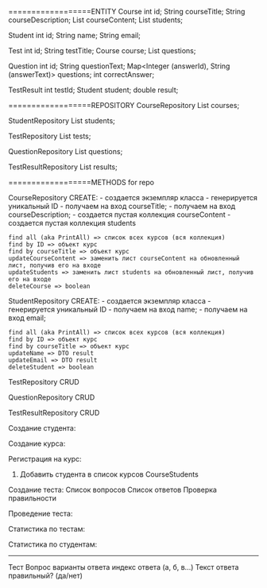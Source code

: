 

==================ENTITY
Course
    int id;
    String courseTitle;
    String courseDescription;
    List<String> courseContent;
    List<Student> students;

Student
    int id;
    String name;
    String email;

Test
    int id;
    String testTitle;
    Course course;
    List<Question> questions;

Question
    int id;
    String questionText;
    Map<Integer (answerId), String (answerText)> questions;
    int correctAnswer;
    

TestResult
    int testId;
    Student student;
    double result;

==================REPOSITORY
CourseRepository
    List<Corse> courses;

StudentRepository
    List<Student> students;

TestRepository
    List<Test> tests;

QuestionRepository
    List<Question> questions;

TestResultRepository
    List<TestResult> results;


==================METHODS for repo

CourseRepository
    CREATE:
        - создается экземпляр класса
        - генерируется уникальный ID
        - получаем на вход courseTitle;
        - получаем на вход courseDescription;
        - создается пустая коллекция courseContent
        - создается пустая коллекция students

    find all (aka PrintAll) => список всех курсов (вся коллекция)
    find by ID => объект курс
    find by courseTitle => объект курс
    updateCourseContent => заменить лист courseContent на обновленный лист, получив его на входе
    updateStudents => заменить лист students на обновленный лист, получив его на входе
    deleteCourse => boolean 

StudentRepository
    CREATE:
    - создается экземпляр класса
    - генерируется уникальный ID
    - получаем на вход name;
    - получаем на вход email;

    find all (aka PrintAll) => список всех курсов (вся коллекция)
    find by ID => объект курс
    find by courseTitle => объект курс
    updateName => DTO result
    updateEmail => DTO result
    deleteStudent => boolean


TestRepository
CRUD

QuestionRepository
CRUD

TestResultRepository
CRUD






Создание студента:

Создание курса:

Регистрация на курс:
1. Добавить студента в список курсов CourseStudents

Создание теста:
    Список вопросов
    Список ответов
    Проверка правильности

Проведение теста:

Статистика по тестам:

Статистика по студентам:
______________________________________________________________________
Тест
    Вопрос
        варианты ответа
            индекс ответа (а, б, в...)
            Текст ответа
            правильный? (да/нет)